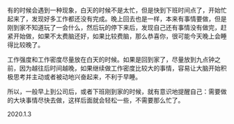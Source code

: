 有的时候会遇到一种现象，白天的时候不是太忙，但是快到下班时间点了，开始忙起来了，发现好多工作都还没有完成。晚上回去也是一样，本来有事情要做，但是刚到家不知道玩了一会什么，然后玩的停下来后，发现自己还有事情没有做完，赶紧开始做，如果不太费脑还好，如果比较费脑，那么恭喜你，很可能今天晚上会睡得比较晚了。

工作强度和工作密度尽量放在白天的时候。如果是回到家了，尽量放到九点钟之前，因为越往后时间越晚，如果继续做工作密度比较大的事情，容易让大脑开始积极思考并主动或者被动地兴奋起来，不利于早睡。

所以，一般早上到公司后，或者下班刚到家的时候，就有意识地提醒自己：需要做的大块事情尽快去做，这样后面就会轻松一些，不需要那么忙了。

2020.1.3
